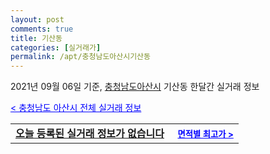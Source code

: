 ```yaml
---
layout: post
comments: true
title: 기산동
categories: [실거래가]
permalink: /apt/충청남도아산시기산동
---
```


2021년 09월 06일 기준, <a href="/apt/충청남도아산시">충청남도아산시</a> 기산동 한달간 실거래 정보

<a style="color: blue;" href="/apt/충청남도아산시">< 충청남도 아산시 전체 실거래 정보</a>
<!---- start ---->
<table>
  <tr>
    <td colspan="4" style="font-weight: bold;"><a href="/apt/충청남도아산시기산동{name_without_space}">오늘 등록된 실거래 정보가 없습니다</a> &nbsp;&nbsp;&nbsp; <a style="color: blue; font-size: smaller;" href="/apt/충청남도아산시기산동{name_without_space}">면적별 최고가 ></a></td>
  </tr>
    
</table>
<!---- end ---->
    